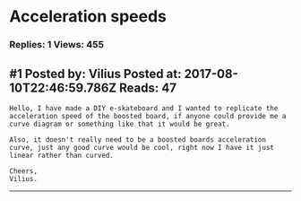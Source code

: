 # Acceleration speeds

### Replies: 1 Views: 455

## \#1 Posted by: Vilius Posted at: 2017-08-10T22:46:59.786Z Reads: 47

```
Hello, I have made a DIY e-skateboard and I wanted to replicate the acceleration speed of the boosted board, if anyone could provide me a curve diagram or something like that it would be great.

Also, it doesn't really need to be a boosted boards acceleration curve, just any good curve would be cool, right now I have it just linear rather than curved.

Cheers,
Vilius.
```

---
